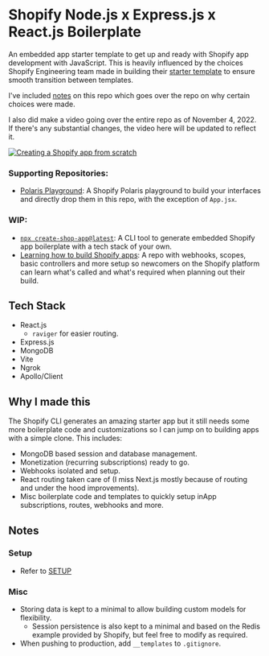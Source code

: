 # Shopify Node.js x Express.js x React.js Boilerplate

An embedded app starter template to get up and ready with Shopify app development with JavaScript. This is heavily influenced by the choices Shopify Engineering team made in building their [starter template](https://github.com/Shopify/shopify-app-template-node) to ensure smooth transition between templates.

I've included [notes](/NOTES.md) on this repo which goes over the repo on why certain choices were made.

I also did make a video going over the entire repo as of November 4, 2022. If there's any substantial changes, the video here will be updated to reflect it.

[![Creating a Shopify app from scratch](https://img.youtube.com/vi/iV_3ENCraaM/0.jpg)](https://www.youtube.com/watch?v=iV_3ENCraaM)

### Supporting Repositories:

- [Polaris Playground](https://github.com/kinngh/shopify-polaris-playground): A Shopify Polaris playground to build your interfaces and directly drop them in this repo, with the exception of `App.jsx`.

### WIP:

- [`npx create-shop-app@latest`](https://github.com/kinngh/create-shop-app): A CLI tool to generate embedded Shopify app boilerplate with a tech stack of your own.
- [Learning how to build Shopify apps](https://github.com/kinngh/learning-shopify-app): A repo with webhooks, scopes, basic controllers and more setup so newcomers on the Shopify platform can learn what's called and what's required when planning out their build.

## Tech Stack

- React.js
  - `raviger` for easier routing.
- Express.js
- MongoDB
- Vite
- Ngrok
- Apollo/Client

## Why I made this

The Shopify CLI generates an amazing starter app but it still needs some more boilerplate code and customizations so I can jump on to building apps with a simple clone. This includes:

- MongoDB based session and database management.
- Monetization (recurring subscriptions) ready to go.
- Webhooks isolated and setup.
- React routing taken care of (I miss Next.js mostly because of routing and under the hood improvements).
- Misc boilerplate code and templates to quickly setup inApp subscriptions, routes, webhooks and more.

## Notes

### Setup

- Refer to [SETUP](/SETUP.md)

### Misc

- Storing data is kept to a minimal to allow building custom models for flexibility.
  - Session persistence is also kept to a minimal and based on the Redis example provided by Shopify, but feel free to modify as required.
- When pushing to production, add `__templates` to `.gitignore`.
